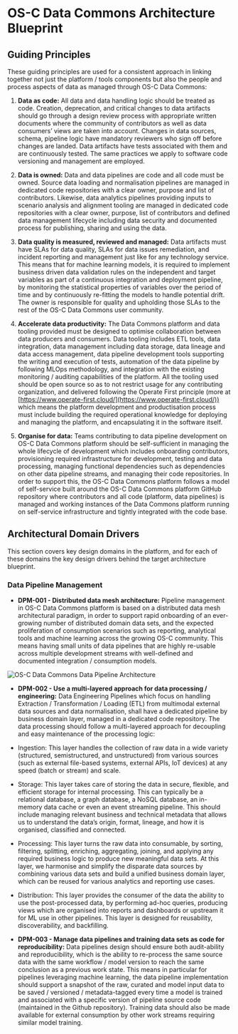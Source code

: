 # OS-C Data Commons Architecture Blueprint

## Guiding Principles
These guiding principles are used for a consistent approach in linking together not just the platform / tools components but also the people and process aspects of data as managed through OS-C Data Commons:

1.  **Data as code:** All data and data handling logic should be treated as code. Creation, deprecation, and critical changes to data artifacts should go through a design review process with appropriate written documents where the community of contributors as well as data consumers’ views are taken into account. Changes in data sources, schema, pipeline logic have mandatory reviewers who sign off before changes are landed. Data artifacts have tests associated with them and are continuously tested. The same practices we apply to software code versioning and management are employed.
    
2.  **Data is owned:** Data and data pipelines are code and all code must be owned. Source data loading and normalisation pipelines are managed in dedicated code repositories with a clear owner, purpose and list of contributors. Likewise, data analytics pipelines providing inputs to scenario analysis and alignment tooling are managed in dedicated code repositories with a clear owner, purpose, list of contributors and defined data management lifecycle including data security and documented process for publishing, sharing and using the data.
    
3.  **Data quality is measured, reviewed and managed:** Data artifacts must have SLAs for data quality, SLAs for data issues remediation, and incident reporting and management just like for any technology service. This means that for machine learning models, it is required to implement business driven data validation rules on the independent and target variables as part of a continuous integration and deployment pipeline, by monitoring the statistical properties of variables over the period of time and by continuously re-fitting the models to handle potential drift. The owner is responsible for quality and upholding those SLAs to the rest of the OS-C Data Commons user community.
    
4.  **Accelerate data productivity:** The Data Commons platform and data tooling provided must be designed to optimise collaboration between data producers and consumers. Data tooling includes ETL tools, data integration, data management including data storage, data lineage and data access management, data pipeline development tools supporting the writing and execution of tests, automation of the data pipeline by following MLOps methodology, and integration with the existing monitoring / auditing capabilities of the platform. All the tooling used should be open source so as to not restrict usage for any contributing organization, and delivered following the Operate First principle (more at [https://www.operate-first.cloud/](https://www.operate-first.cloud/)) which means the platform development and productisation process must include building the required operational knowledge for deploying and managing the platform, and encapsulating it in the software itself.
    
5.  **Organise for data:** Teams contributing to data pipeline development on OS-C Data Commons platform should be self-sufficient in managing the whole lifecycle of development which includes onboarding contributors, provisioning required infrastructure for development, testing and data processing, managing functional dependencies such as dependencies on other data pipeline streams, and managing their code repositories. In order to support this, the OS-C Data Commons platform follows a model of self-service built around the OS-C Data Commons platform GitHub repository where contributors and all code (platform, data pipelines) is managed and working instances of the Data Commons platform running on self-service infrastructure and tightly integrated with the code base.
    

## Architectural Domain Drivers

This section covers key design domains in the platform, and for each of these domains the key design drivers behind the target architecture blueprint.

### Data Pipeline Management

-   **DPM-001 - Distributed data mesh architecture:** Pipeline management in OS-C Data Commons platform is based on a distributed data mesh architectural paradigm, in order to support rapid onboarding of an ever-growing number of distributed domain data sets, and the expected proliferation of consumption scenarios such as reporting, analytical tools and machine learning across the growing OS-C community. This means having small units of data pipelines that are highly re-usable across multiple development streams with well-defined and documented integration / consumption models.

![OS-C Data Commons Data Pipeline Architecture](https://github.com/os-climate/os_c_data_commons/blob/main/images/OS-C%20Data%20Commons%20Pipeline.png)

-   **DPM-002 - Use a multi-layered approach for data processing / engineering:** Data Engineering Pipelines which focus on handling Extraction / Transformation / Loading (ETL) from multimodal external data sources and data normalisation, shall have a dedicated pipeline by business domain layer, managed in a dedicated code repository. The data processing should follow a multi-layered approach for decoupling and easy maintenance of the processing logic: 
- Ingestion: This layer handles the collection of raw data in a wide variety (structured, semistructured, and unstructured) from various sources (such as external file-based systems, external APIs, IoT devices) at any speed (batch or stream) and scale.
- Storage: This layer takes care of storing the data in secure, flexible, and efficient storage for internal processing. This can typically be a relational database, a graph database, a NoSQL database, an in-memory data cache or even an event streaming pipeline. This should include managing relevant business and technical metadata that allows us to understand the data’s origin, format, lineage, and how it is organised, classified and connected.
- Processing: This layer turns the raw data into consumable, by sorting, filtering, splitting, enriching, aggregating, joining, and applying any required business logic to produce new meaningful data sets. At this layer, we harmonise and simplify the disparate data sources by combining various data sets and build a unified business domain layer, which can be reused for various analytics and reporting use cases.
- Distribution: This layer provides the consumer of the data the ability to use the post-processed data, by performing ad-hoc queries, producing views which are organised into reports and dashboards or upstream it for ML use in other pipelines. This layer is designed for reusability, discoverability, and backfilling.

-   **DPM-003 - Manage data pipelines and training data sets as code for reproducibility:** Data pipelines design should ensure both audit-ability and reproducibility, which is the ability to re-process the same source data with the same workflow / model version to reach the same conclusion as a previous work state. This means in particular for pipelines leveraging machine learning, the data pipeline implementation should support a snapshot of the raw, curated and model input data to be saved / versioned / metadata-tagged every time a model is trained and associated with a specific version of pipeline source code (maintained in the Github repository). Training data should also be made available for external consumption by other work streams requiring similar model training.
